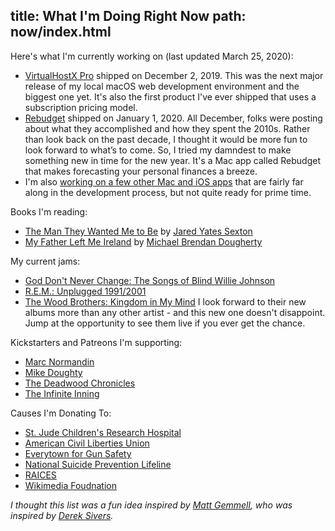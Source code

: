 title: What I'm Doing Right Now
path: now/index.html
---
Here's what I'm currently working on (last updated March 25, 2020):

* [VirtualHostX Pro](https://clickontyler.com/virtualhostx/) shipped on December 2, 2019. This was the next major release of my local macOS web development environment and the biggest one yet. It's also the first product I've ever shipped that uses a subscription pricing model.
* [Rebudget](https://clickontyler.com/rebudget/) shipped on January 1, 2020. All December, folks were posting about what they accomplished and how they spent the 2010s. Rather than look back on the past decade, I thought it would be more fun to look forward to what’s to come. So, I tried my damndest to make something new in time for the new year. It's a Mac app called Rebudget that makes forecasting your personal finances a breeze.
* I'm also [working on a few other Mac and iOS apps]({{site_base_url}}workshop/) that are fairly far along in the development process, but not quite ready for prime time.

Books I'm reading:

* [The Man They Wanted Me to Be](https://www.amazon.com/Man-They-Wanted-Me-Masculinity/dp/1640091815/) by [Jared Yates Sexton](https://twitter.com/JYSexton)
* [My Father Left Me Ireland](https://www.amazon.com/My-Father-Left-Me-Ireland/dp/0525538658/) by [Michael Brendan Dougherty](https://twitter.com/michaelbd)

My current jams:

* [God Don't Never Change: The Songs of Blind Willie Johnson](https://music.apple.com/us/album/god-dont-never-change-the-songs-of-blind-willie-johnson/1076370590)
* [R.E.M.: Unplugged 1991/2001](https://music.apple.com/us/album/unplugged-1991-2001-the-complete-sessions/867866939)
* [The Wood Brothers: Kingdom in My Mind](https://songwhip.com/album/the-wood-brothers/kingdom-in-my-mind) I look forward to their new albums more than any other artist - and this new one doesn't disappoint. Jump at the opportunity to see them live if you ever get the chance.

Kickstarters and Patreons I'm supporting:

* [Marc Normandin](https://www.patreon.com/marcnormandin/)
* [Mike Doughty](https://www.patreon.com/doughty/)
* [The Deadwood Chronicles](https://www.kickstarter.com/projects/mattzollerseitz/a-lie-agreed-upon-the-deadwood-chronicles)
* [The Infinite Inning](https://www.patreon.com/theinfiniteinning/)

Causes I'm Donating To:

* [St. Jude Children's Research Hospital](https://www.stjude.org)
* [American Civil Liberties Union](https://www.aclu.org)
* [Everytown for Gun Safety](https://everytown.org)
* [National Suicide Prevention Lifeline](https://suicidepreventionlifeline.org)
* [RAICES](https://www.raicestexas.org)
* [Wikimedia Foudnation](https://wikimediafoundation.org)

_I thought this list was a fun idea inspired by [Matt Gemmell](https://mattgemmell.com/now/), who was inspired by [Derek Sivers](https://sivers.org/nowff)._

